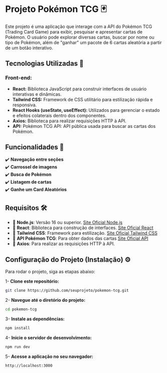 # Projeto Pokémon TCG 🃏
Este projeto é uma aplicação que interage com a API do Pokémon TCG (Trading Card Game) para exibir, pesquisar e apresentar cartas de Pokémon. O usuário pode explorar diversas cartas, buscar por nome ou tipo de Pokémon, além de "ganhar" um pacote de 6 cartas aleatória a partir de um botão interativo.

## Tecnologias Utilizadas 🚀
### **Front-end:**
  - **React:** Biblioteca JavaScript para construir interfaces de usuário interativas e dinâmicas.
  - **Tailwind CSS:** Framework de CSS utilitário para estilização rápida e responsiva.
  - **React Hooks (useState, useEffect):** Utilizados para gerenciar o estado e efeitos colaterais dentro dos componentes.
  - **Axios:** Biblioteca para realizar requisições HTTP à API.
  - **API:** Pokémon TCG API: API pública usada para buscar as cartas dos Pokémon.

## Funcionalidades 🌟 
✔️ **Navegação entre seções**  
✔️ **Carrossel de imagens**  
✔️ **Busca de Pokémon**  
✔️ **Listagem de cartas**  
✔️ **Ganhe um Card Aleatórios**  

## Requisitos 🛠️ 
- 🔹 **Node.js**: Versão 16 ou superior. [Site Oficial Node.js](https://nodejs.org/en)
- 🔹 **React**: Biblioteca para construção de interfaces. [Site Oficial React](https://react.dev/)
- 🔹 **Tailwind CSS**: Framework para estilização. [Site Oficial Tailwind CSS](https://tailwindcss.com/)
- 🔹 **API Pokémon TCG**: Para obter dados das cartas [Site Oficial API](https://docs.pokemontcg.io/)
- 🔹 **Axios**: Para realizar as requisições HTTP à API.

## Configuração do Projeto (Instalação) ⚙️
Para rodar o projeto, siga as etapas abaixo:

1- **Clone este repositório:**
```bash
git clone https://github.com/seuprojeto/pokemon-tcg.git
```
2- **Navegue até o diretório do projeto:**
```bash
cd pokemon-tcg
```
3- **Instale as dependências:**
```bash
npm install
```
4- **Inicie o servidor de desenvolvimento:**
```bash
npm run dev
```
5- **Acesse a aplicação no seu navegador:**
```bash
http://localhost:3000
```

